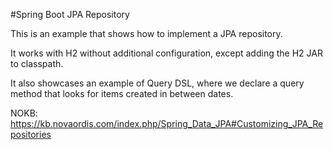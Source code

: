 #Spring Boot JPA Repository

This is an example that shows how to implement a JPA repository. 

It works with H2 without additional configuration, except adding the H2 JAR to classpath.

It also showcases an example of Query DSL, where we declare a query method that looks for 
items created in between dates.

NOKB: https://kb.novaordis.com/index.php/Spring_Data_JPA#Customizing_JPA_Repositories